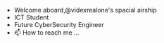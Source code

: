 - Welcome aboard,@videxrealone's spacial airship
- ICT Student
- Future CyberSecurity Engineer
- 📫 How to reach me ...

<!---
videxrealone/videxrealone is a ✨ special ✨ repository because its `README.md` (this file) appears on your GitHub profile.
You can click the Preview link to take a look at your changes.
--->
